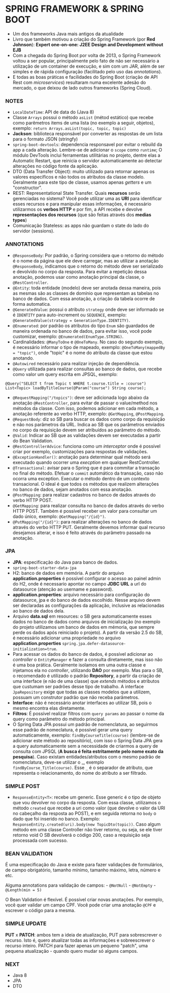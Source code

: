 # SPRING FRAMEWORK & SPRING BOOT

- Um dos frameworks Java mais antigos da atualidade
- Livro que também motivou a criação do Spring Framework (por **Red Johnson**): **Expert one-on-one: J2EE Design and Development without EJB**
- Com a chegada do Spring Boot por volta de 2013, o Spring Framework voltou a ser popular, principalmente pelo fato de não ser necessário a utilização de um container de execução, e sim com um JAR, além de ser simples e de rápida configuração (facilitado pelo uso das *annotations*).
- E todas as boas práticas e facilidades do Spring Boot (criação de API Rest com *microservices*) resultaram numa excelente adesão do mercado, o que deixou de lado outros frameworks (Spring Cloud).


### NOTES

- `LocalDateTime`: API de data do (Java 8)
- Classe `Arrays` possui o método `asList` (métod estático) que recebe como parêmetros items de uma lista (no exemplo a seguir, objetos), exemplo: `return Arrays.asList(topic, topic, topic)`
- **Jackson**: biblioteca responsável por converter as respostas de um lista para o formato JSON (stringfy)
- `spring-boot-devtools`: dependencia responsavel por evitar o rebuild da app a cada alteração. Lembre-se de adicionar o `scope` como `runtime`; O módulo DevTools inclui ferramentas utilitárias no projeto, dentre elas a Automatic Restart, que reinicia o servidor automaticamente ao detectar alterações no código fonte da aplicação.
- DTO (Data Transfer Object): muito utilizado para retornar apenas os valores específicos e não todos os atributos da classe modelo. Geralmente para este tipo de classe, usamos apenas *getters* e um "constructor".
- REST: Representational State Transfer. Quais **recursos** serão gerenciadas no sistema? Você pode utilizar uma as **URI** para identificar esses recursos e para manipular essas informações, é necessário utilizarmos os **verbos HTTP** e por fim, a API recebe e devolve **representações dos recursos** (que são feitas através dos **medias types**)
- Comunicação Stateless: as apps não guardam o state do lado do servidor (sessions).


### ANNOTATIONS

- `@ResponseBody`: Por padrão, o Spring considera que o retorno do método é o nome da página que ele deve carregar, mas ao utilizar a anotação `@ResponseBody`, indicamos que o retorno do método deve ser serializado e devolvido no corpo da resposta. Para evitar a repetição dessa anotação, podemos usar como anotação principal da classe, o `@RestController`.
- `@Entity`: toda entidade (modelo) deve ser anotada dessa maneira, pois as mesmas são as classes de domínio que representam as tabelas no banco de dados. Com essa anotação, a criação da tabela ocorre de forma automatica.
- `@GeneratedValue`: possui o atributo `strategy` onde deve ser informado se é `IDENTITY` para auto-increment ou `SEQUENCE`, exemplo: `@GeneratedValue(strategy = GenerationType.IDENTITY)`.
- `@Enumerated`: por padrão os atributos do tipo `Enum` são guardados de maneira ordenada no banco de dados, para evitar isso, você pode customizar, exemplo: `@Enumerated(EnumType.STRING)`.
- Cardinalidades: `@ManyToOne` e `@OneToMany`. No caso do segundo exemplo, é necessário informar o tipo de mapeado, exemplo: `@OneToMany(mappedBy = "topic")`, onde "topic" é o nome do atributo da classe que estou anotando.
- `@Autowired` necessário para realizar injeção de dependência.
- `@Query` utilizada para realizar consultas ao banco de dados, que recebe como valor um query escrita em JPSQL, exemplo: 
```
@Query("SELECT t from Topic t WHERE t.course.title = :course")
List<Topic> loadByTitleCourse(@Param("course") String course);
```
- `@RequestMapping("/topics")`: deve ser adicionada logo abaixo da anotação `@RestController`, para evitar de passar o value/method nos métodos da classe. Com isso, podemos adicionar em cada método, a anotação referente ao verbo HTTP, exemplo: `@GetMapping`, `@PostMapping`.
- `@RequestBody`: diz so SB para buscar os dados como corpo da requisição e não nos parâmetros da URL. Indica ao SB que os parâmetros enviados no corpo da requisição devem ser atribuídos ao parâmetro do método.
- `@Valid`: Indicar ao SB que as validações devem ser executadas a partir do Bean Validation.
- `@RestControllerAdvice`: funciona como um *interceptor* onde é possível criar por exemplo, customizações para respostas de validações.
- `@ExceptionHandler()`: anotação para determinar qual método será executado quando ocorrer uma  *execption* em qualquer RestController.
- `@Transactional`: avisar para o Spring que é para commitar a transação no final do método. Efetuar o `commit` automático da transação, caso não ocorra uma exception. Executar o método dentro de um contexto transacional. O ideal é que todos os métodos que realizem alterações no banco de dados, sejam anotados com essa anotação.
- `@PostMapping`: para realizar cadastros no banco de dados através do verbo HTTP POST.
- `@GetMapping`: para realizar consulta no banco de dados através do verbo HTTP POST. Também é possível receber um valor para consultar um dado único, exemplo: `@GetMapping("/{id}")`.
- `@PutMapping("/{id}")`: para realizar alterações no banco de dados através do verbo HTTP PUT. Geralmente devemos informar qual recurso desejamos alterar, e isso é feito através do parâmetro passado na anotação.


### JPA

- **JPA**: especificação do Java para banco de dados.
- `spring-boot-starter-data-jpa`
- H2: banco de dados em memória. A partir do arquivo **application.properties** é possível configurar o acesso ao painel admin do H2, onde é necessario apontar no campo **JDBC URL** a url do datasource (atenção ao username e password).
- **application.properties**: arquivo necessário para configuração do datasource, jpa e do banco de dados escolhido. Nesse arquivo devem ser declaradas as configurações da aplicação, inclusive as relacionadas ao banco de dados dela.
- Arquivo **data.sql** em resources: o SB gera automaticamente esses dados no banco de dados como arquivos de inicialização (no exemplo do projeto utilizamos um banco de dados em mémoria, que sempre perde os dados após reiniciado o projeto). A partir da versão 2.5 do SB, é necessário adicionar uma propriedade no arquivo **application.properties** `spring.jpa.defer-datasource-initialization=true`.
- Para acessar os dados do banco de dados, é possível adicionar ao *controller* o `EntityManager` e fazer a consulta diretamente, mas isso não é uma boa prática. Geralmente isolamos em uma outra classe e injetamos ela no *controller*, utilizando **DAO** por exemplo. Mas para o SB, o recomendado é utilizado o padrão **Repository**, a partir da criação de uma interface (e não de uma classe) que *extends* métodos e atributos que custumam ser padrões desse tipo de trabalho. A interface `JpaRepository` exige que todas as classes modelos que a utilizem, possuam um construtor padrão que não receba parâmetros.
- **Interface**: não é necessário anotar interfaces ao utilizar SB, pois o mesmo encontra elas diretamente.
- **Filtros**: É possível realizar filtros com `query params` ao passar o nome da query como parâmetro do método principal.
- O Spring Data JPA possui um padrão de nomenclatura, ao seguirmos esse padrão de nomeclatura, é possível gerar uma query automaticamente, exemplo: `findByCourseTitle(course)` (lembre-se de adicionar este método ao repositório), com isso o Spring Data JPA gera a query automaticamente sem a necessidade de criarmos a query de consulta com JPSQL (**A busca é feita estritamente pelo nome exato da pesquisa**). Caso existam entidades/atributos com o mesmo padrão de nomenclatura, deve-se utilizar o _, exemplo `findByCourse_Title(course)`. Esse `_` é o separador de atributo, que representa o relacionamento, do nome do atributo a ser filtrado.

### SIMPLE POST

- `ResponseEntity<T>`: recebe um generic. Esse generic é o tipo de objeto que vou devolver no corpo da resposta. Com essa classe, utilizamos o método `created` que recebe a uri como valor (que devolve o valor da URI no cabeçalho da resposta ao POST), e em seguida retorna no `body` o dado que foi inserido no banco. Exemplo: `ResponseEntity.created(uri).body(new TopicDto(topic))`. Caso algum método em uma classe Controller não tiver retorno, ou seja, se ele tiver retorno void O SB devolverá o código 200, caso a requisição seja processada com sucesso.

### BEAN VALIDATION

É uma especificação do Java e existe para fazer validações de formulários, de campo obrigatório, tamanho mínimo, tamanho máximo, letra, número e etc.

Alguma annotations para validação de campos:
    - `@NotNull`
    - `@NotEmpty`
    - `@Length(min = 5)`

O Bean Validation é flexível. É possível criar novas anotações. Por exemplo, você quer validar um campo CPF. Você pode criar uma anotação `@CPF` e escrever o código para a mesma.

### SIMPLE UPDATE

**PUT** x **PATCH**: ambos tem a ideia de atualização, PUT para sobrescrever o recurso. Isto é, quero atualizar todas as informações e sobreescrever o recurso inteiro. PATCH para fazer apenas um pequeno "patch", uma pequena atualização - quando quero mudar só alguns campos.

### NEXT

- Java 8
- JPA
- DTO